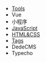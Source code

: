 - [Tools](/tools/tools)
- Vue
- 小程序
- [JavaScript](/javascript/javascript)
- [HTML&CSS](/html/html-css)
- [Tags](/tags/tags)
- DedeCMS
- Typecho